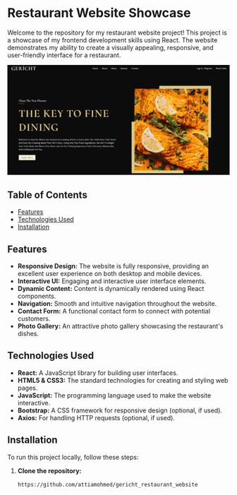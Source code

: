 # Restaurant Website Showcase

Welcome to the repository for my restaurant website project! This project is a showcase of my frontend development skills using React. The website demonstrates my ability to create a visually appealing, responsive, and user-friendly interface for a restaurant.

![Website Screenshot](GerichtR.png)

## Table of Contents

- [Features](#features)
- [Technologies Used](#technologies-used)
- [Installation](#installation)

## Features

- **Responsive Design:** The website is fully responsive, providing an excellent user experience on both desktop and mobile devices.
- **Interactive UI:** Engaging and interactive user interface elements.
- **Dynamic Content:** Content is dynamically rendered using React components.
- **Navigation:** Smooth and intuitive navigation throughout the website.
- **Contact Form:** A functional contact form to connect with potential customers.
- **Photo Gallery:** An attractive photo gallery showcasing the restaurant's dishes.

## Technologies Used

- **React:** A JavaScript library for building user interfaces.
- **HTML5 & CSS3:** The standard technologies for creating and styling web pages.
- **JavaScript:** The programming language used to make the website interactive.
- **Bootstrap:** A CSS framework for responsive design (optional, if used).
- **Axios:** For handling HTTP requests (optional, if used).

## Installation

To run this project locally, follow these steps:

1. **Clone the repository:**
   ```sh
   https://github.com/attiamohmed/gericht_restaurant_website
